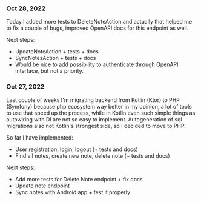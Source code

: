 ### Oct 28, 2022

Today I added more tests to DeleteNoteAction and actually that helped me to fix a couple of bugs,
improved OpenAPI docs for this endpoint as well.

Next steps:

- UpdateNoteAction + tests + docs
- SyncNotesAction + tests + docs
- Would be nice to add possibility to authenticate through OpenAPI interface, but not a priority.

### Oct 27, 2022

Last couple of weeks I'm migrating backend from Kotlin (Ktor) to PHP (Symfony) because php ecosystem way better in my opinion, a lot of tools to use that speed up the process, while in Kotlin even such simple things as autowiring with DI are not so easy to implement. Autogeneration of sql migrations also not Kotlin's strongest side, so I decided to move to PHP.

So far I have implemented:
- User registration, login, logout (+ tests and docs)
- Find all notes, create new note, delete note (+ tests and docs)

Next steps:
- Add more tests for Delete Note endpoint + fix docs
- Update note endpoint
- Sync notes with Android app + test it properly